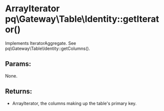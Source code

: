 # ArrayIterator pq\Gateway\Table\Identity::getIterator()

Implements IteratorAggregate.
See pq\Gateway\Table\Identity::getColumns().

## Params:

None.

## Returns:

* ArrayIterator, the columns making up the table's primary key.
